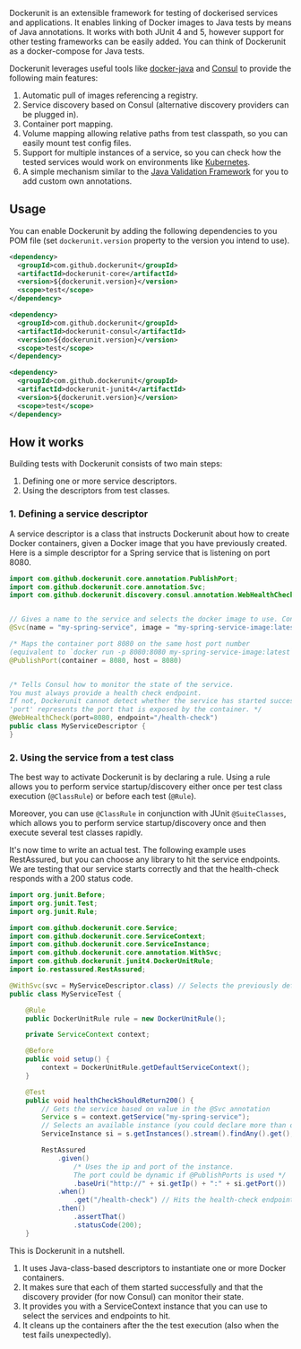 Dockerunit is an extensible framework for testing of dockerised services and
applications.
It enables linking of Docker images to Java tests by
means of Java annotations.
It works with both JUnit 4 and 5, however support for other testing frameworks can be easily added.
You can think of Dockerunit as a docker-compose for Java tests.

Dockerunit leverages useful tools like
[docker-java](https://github.com/docker-java/docker-java) and
[Consul](https://www.consul.io/) to provide the
following main features:
1. Automatic pull of images referencing a registry.
2. Service discovery based on Consul (alternative discovery
providers can be plugged in).
3. Container port mapping.
4. Volume mapping allowing relative paths from test classpath, so you can
easily mount test config files.
5. Support for multiple instances of a service, so you can check how the tested services would work on environments like [Kubernetes](https://kubernetes.io/).
6. A simple mechanism similar to the
[Java Validation Framework](https://jcp.org/en/jsr/detail?id=303) for you to
add custom own annotations.

## Usage
You can enable Dockerunit by adding the following dependencies to you POM file
(set `dockerunit.version` property to the version you intend to use).
```xml
<dependency>
  <groupId>com.github.dockerunit</groupId>
  <artifactId>dockerunit-core</artifactId>
  <version>${dockerunit.version}</version>
  <scope>test</scope>
</dependency>

<dependency>
  <groupId>com.github.dockerunit</groupId>
  <artifactId>dockerunit-consul</artifactId>
  <version>${dockerunit.version}</version>
  <scope>test</scope>
</dependency>

<dependency>
  <groupId>com.github.dockerunit</groupId>
  <artifactId>dockerunit-junit4</artifactId>
  <version>${dockerunit.version}</version>
  <scope>test</scope>
</dependency>
```

## How it works
Building tests with Dockerunit consists of two main steps:
1. Defining one or more service descriptors.
2. Using the descriptors from test classes.

### 1. Defining a service descriptor
A service descriptor is a class that instructs Dockerunit about how to create
Docker containers, given a Docker image that you have previously created.
Here is a simple descriptor for a Spring service that is listening on port 8080.

```java
import com.github.dockerunit.core.annotation.PublishPort;
import com.github.dockerunit.core.annotation.Svc;
import com.github.dockerunit.discovery.consul.annotation.WebHealthCheck;


// Gives a name to the service and selects the docker image to use. Consul will put a dns entry on `my-spring-service.service.consul`.
@Svc(name = "my-spring-service", image = "my-spring-service-image:latest")

/* Maps the container port 8080 on the same host port number
(equivalent to `docker run -p 8080:8080 my-spring-service-image:latest`) */
@PublishPort(container = 8080, host = 8080)


/* Tells Consul how to monitor the state of the service.
You must always provide a health check endpoint.
If not, Dockerunit cannot detect whether the service has started successfully.
'port' represents the port that is exposed by the container. */
@WebHealthCheck(port=8080, endpoint="/health-check")
public class MyServiceDescriptor {
}
```

### 2. Using the service from a test class

The best way to activate Dockerunit is by declaring a rule.
Using a rule allows you to perform service startup/discovery either once per
test class execution (`@ClassRule`) or before each test (`@Rule`).

Moreover, you can use `@ClassRule` in conjunction with JUnit `@SuiteClasses`, which allows you to perform service startup/discovery once and then execute several test classes
rapidly.


It's now time to write an actual test.
The following example uses RestAssured, but you can choose any library to hit
the service endpoints.
We are testing that our service starts correctly and that the health-check responds
with a 200 status code.

```java
import org.junit.Before;
import org.junit.Test;
import org.junit.Rule;

import com.github.dockerunit.core.Service;
import com.github.dockerunit.core.ServiceContext;
import com.github.dockerunit.core.ServiceInstance;
import com.github.dockerunit.core.annotation.WithSvc;
import com.github.dockerunit.junit4.DockerUnitRule;
import io.restassured.RestAssured;

@WithSvc(svc = MyServiceDescriptor.class) // Selects the previously defined descriptor
public class MyServiceTest {

	@Rule
	public DockerUnitRule rule = new DockerUnitRule();

	private ServiceContext context;

	@Before
	public void setup() {
		context = DockerUnitRule.getDefaultServiceContext();
	}

	@Test
	public void healthCheckShouldReturn200() {
		// Gets the service based on value in the @Svc annotation
		Service s = context.getService("my-spring-service");
		// Selects an available instance (you could declare more than one)
		ServiceInstance si = s.getInstances().stream().findAny().get();

		RestAssured
			.given()
				/* Uses the ip and port of the instance.
				The port could be dynamic if @PublishPorts is used */
				.baseUri("http://" + si.getIp() + ":" + si.getPort())
			.when()
				.get("/health-check") // Hits the health-check endpoint
			.then()
				.assertThat()
				.statusCode(200);
	}
```

This is Dockerunit in a nutshell.
1. It uses Java-class-based descriptors to instantiate one or more Docker containers.
2. It makes sure that each of them started successfully and that the discovery
provider (for now Consul) can monitor their state.
3. It provides you with a ServiceContext instance that you can use to select the
services and endpoints to hit.
4. It cleans up the containers after the the test execution (also when the
test fails unexpectedly).
